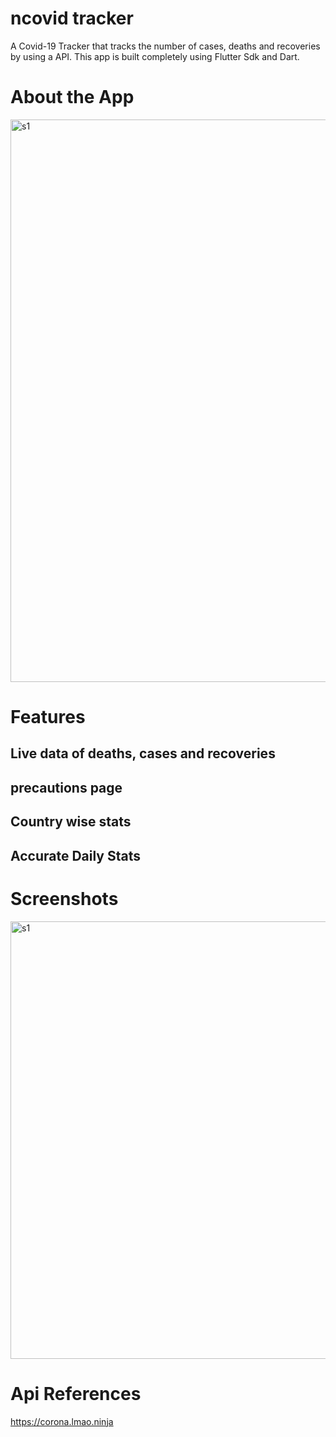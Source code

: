 # ncovid tracker

A Covid-19 Tracker that tracks the number of cases, deaths and recoveries by using a API. This app is built completely using Flutter Sdk and Dart.

# About the App

<img src="https://github.com/afrozshaikh25/ncovid19/blob/master/About01.png" alt="s1" width="900">

# Features
## Live data of deaths, cases and recoveries
## precautions page 
## Country wise stats 
## Accurate Daily Stats

# Screenshots

<img src="https://github.com/afrozshaikh25/ncovid19/blob/master/sc01.png" alt="s1" width="700">

# Api References
https://corona.lmao.ninja


